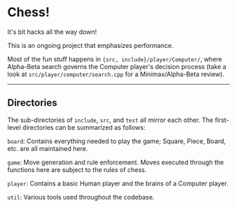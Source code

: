 # Chess!

It's bit hacks all the way down!

This is an ongoing project that emphasizes performance.

Most of the fun stuff happens in `{src, include}/player/Computer/`, where Alpha-Beta search governs the Computer player's decision process (take a look at `src/player/computer/search.cpp` for a Minimax/Alpha-Beta review).

---

## Directories

The sub-directories of `include`, `src`, and `test` all mirror each other. The first-level directories can be summarized as follows:

`board`: Contains everything needed to play the game; Square, Piece, Board, etc. are all maintained here.

`game`: Move generation and rule enforcement. Moves executed through the functions here are subject to the rules of chess.

`player`: Contains a basic Human player and the brains of a Computer player.

`util`: Various tools used throughout the codebase.
